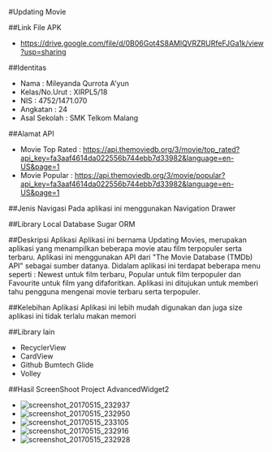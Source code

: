 #Updating Movie

##Link File APK
- https://drive.google.com/file/d/0B06Got4S8AMlQVRZRURfeFJGa1k/view?usp=sharing

##Identitas
- Nama              : Mileyanda Qurrota A'yun
- Kelas/No.Urut     : XIRPL5/18
- NIS               : 4752/1471.070
- Angkatan          : 24
- Asal Sekolah      : SMK Telkom Malang

##Alamat API
- Movie Top Rated : https://api.themoviedb.org/3/movie/top_rated?api_key=fa3aaf4614da022556b744ebb7d33982&language=en-US&page=1
- Movie Popular : https://api.themoviedb.org/3/movie/popular?api_key=fa3aaf4614da022556b744ebb7d33982&language=en-US&page=1

##Jenis Navigasi
Pada aplikasi ini menggunakan Navigation Drawer

##Library Local Database
Sugar ORM

##Deskripsi Aplikasi
Aplikasi ini bernama Updating Movies, merupakan aplikasi yang menampilkan beberapa movie atau film terpopuler serta terbaru. Aplikasi ini menggunakan API dari "The Movie Database (TMDb) API" sebagai sumber datanya. Didalam aplikasi ini terdapat beberapa menu seperti : Newest untuk film terbaru, Popular untuk film terpopuler dan Favourite untuk film yang difaforitkan. Aplikasi ini ditujukan untuk memberi tahu pengguna mengenai movie terbaru serta terpopuler.

##Kelebihan Aplikasi
Aplikasi ini lebih mudah digunakan dan juga size aplikasi ini tidak terlalu makan memori

##Library lain
- RecyclerView
- CardView
- Github Bumtech Glide
- Volley

##Hasil ScreenShoot Project AdvancedWidget2
- ![screenshot_20170515_232937](https://cloud.githubusercontent.com/assets/22046175/26068268/22035c44-39c7-11e7-8376-db765fa1507b.png)
- ![screenshot_20170515_232950](https://cloud.githubusercontent.com/assets/22046175/26068270/22545662-39c7-11e7-9cb4-3d410d4be8b8.png)
- ![screenshot_20170515_233105](https://cloud.githubusercontent.com/assets/22046175/26068269/22519968-39c7-11e7-9022-160012980b0f.png)
- ![screenshot_20170515_232916](https://cloud.githubusercontent.com/assets/22046175/26068271/22661e06-39c7-11e7-8cd3-bac6403ae435.png)
- ![screenshot_20170515_232928](https://cloud.githubusercontent.com/assets/22046175/26068272/22abf91c-39c7-11e7-9a45-8967e0aa4239.png)
